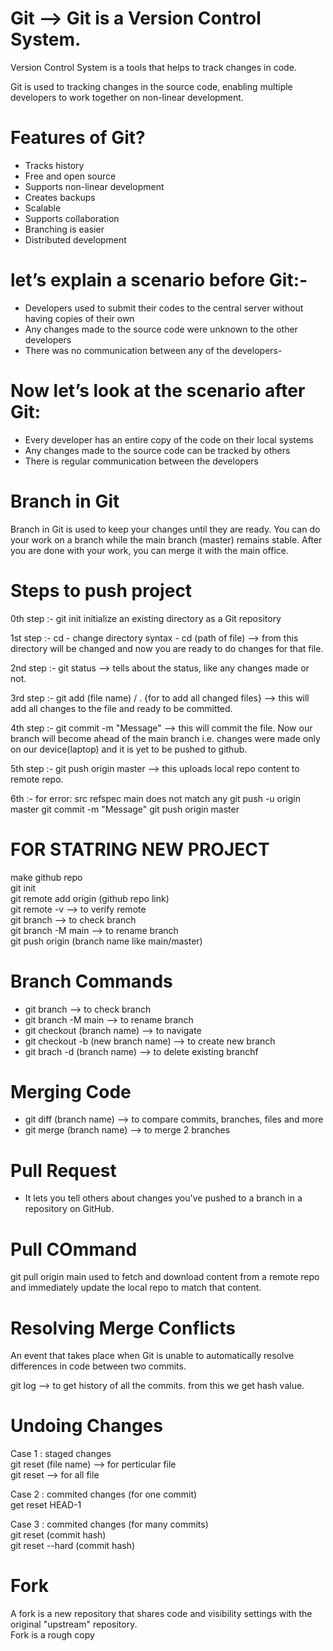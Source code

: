 # Git --> Git is a Version Control System.

Version Control System is a tools that helps to track changes in code.

Git is used to tracking changes in the source code, enabling multiple developers to work together on non-linear development.

# Features of Git?

- Tracks history
- Free and open source
- Supports non-linear development
- Creates backups
- Scalable
- Supports collaboration
- Branching is easier
- Distributed development

# let’s explain a scenario before Git:-

- Developers used to submit their codes to the central server without having copies of their own
- Any changes made to the source code were unknown to the other developers
- There was no communication between any of the developers-

# Now let’s look at the scenario after Git:

- Every developer has an entire copy of the code on their local systems
- Any changes made to the source code can be tracked by others
- There is regular communication between the developers

# Branch in Git

Branch in Git is used to keep your changes until they are ready. You can do your work on a branch while the main branch (master) remains stable. After you are done with your work, you can merge it with the main office.

# Steps to push project

0th step :-
git init
initialize an existing directory as a Git repository

1st step :-
cd - change directory
syntax - cd (path of file) --> from this directory will be changed and now you are ready to do changes for that file.

2nd step :-
git status --> tells about the status, like any changes made or not.

3rd step :-
git add (file name) / . {for to add all changed files} --> this will add all changes to the file and ready to be committed.

4th step :-
git commit -m "Message" --> this will commit the file. Now our branch will become ahead of the main branch i.e. changes were made only on our device(laptop) and it is yet to be pushed to github.

5th step :-
git push origin master --> this uploads local repo content to remote repo.

6th :- for error: src refspec main does not match any
git push -u origin master
git commit -m "Message"
git push origin master

# FOR STATRING NEW PROJECT

make github repo <br>
git init <br>
git remote add origin (github repo link) <br>
git remote -v --> to verify remote <br>
git branch --> to check branch <br>
git branch -M main --> to rename branch <br>
git push origin (branch name like main/master)

# Branch Commands

- git branch --> to check branch
- git branch -M main --> to rename branch
- git checkout (branch name) --> to navigate
- git checkout -b (new branch name) --> to create new branch
- git brach -d (branch name) --> to delete existing branchf

# Merging Code

- git diff (branch name) --> to compare commits, branches, files and more
- git merge (branch name) --> to merge 2 branches

# Pull Request

- It lets you tell others about changes you've pushed to a branch in a repository on GitHub.

# Pull COmmand

git pull origin main
used to fetch and download content from a remote repo and immediately update the local repo to match that content.

# Resolving Merge Conflicts

An event that takes place when Git is unable to automatically resolve differences in code between two commits.

git log --> to get history of all the commits. from this we get hash value.

# Undoing Changes

Case 1 : staged changes<br>
git reset (file name) --> for perticular file <br>
git reset --> for all file

Case 2 : commited changes (for one commit)<br>
get reset HEAD-1

Case 3 : commited changes (for many commits)<br>
git reset (commit hash)<br>
git reset --hard (commit hash)

# Fork

A fork is a new repository that shares code and visibility settings with the original "upstream" repository.<br>
Fork is a rough copy
